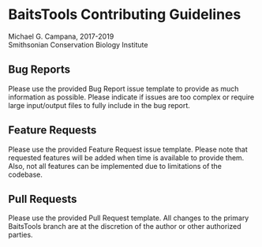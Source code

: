 # BaitsTools Contributing Guidelines  
Michael G. Campana, 2017-2019  
Smithsonian Conservation Biology Institute  

## Bug Reports  
Please use the provided Bug Report issue template to provide as much information as possible. Please indicate if issues are too complex or require large input/output files to fully include in the bug report.  

## Feature Requests  
Please use the provided Feature Request issue template. Please note that requested features will be added when time is available to provide them. Also, not all features can be implemented due to limitations of the codebase.  

## Pull Requests  
Please use the provided Pull Request template. All changes to the primary BaitsTools branch are at the discretion of the author or other authorized parties.  
